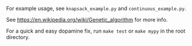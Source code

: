 For example usage, see `knapsack_example.py` and `continuous_example.py`.

See https://en.wikipedia.org/wiki/Genetic_algorithm for more info.

For a quick and easy dopamine fix, run `make test` or `make mypy` in the root directory.

